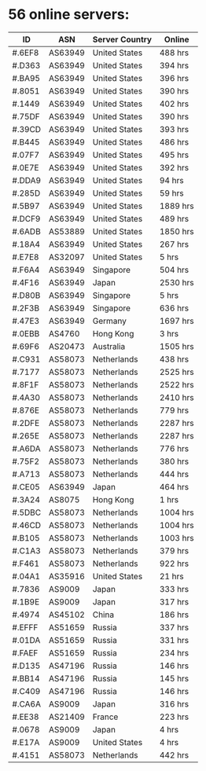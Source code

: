 # 56 online servers:

| ID | ASN | Server Country | Online |
| ------ | ------ | ------ | ------ |
| #.6EF8 | AS63949 | United States | 488 hrs |
| #.D363 | AS63949 | United States | 394 hrs |
| #.BA95 | AS63949 | United States | 396 hrs |
| #.8051 | AS63949 | United States | 390 hrs |
| #.1449 | AS63949 | United States | 402 hrs |
| #.75DF | AS63949 | United States | 390 hrs |
| #.39CD | AS63949 | United States | 393 hrs |
| #.B445 | AS63949 | United States | 486 hrs |
| #.07F7 | AS63949 | United States | 495 hrs |
| #.0E7E | AS63949 | United States | 392 hrs |
| #.DDA9 | AS63949 | United States | 94 hrs |
| #.285D | AS63949 | United States | 59 hrs |
| #.5B97 | AS63949 | United States | 1889 hrs |
| #.DCF9 | AS63949 | United States | 489 hrs |
| #.6ADB | AS53889 | United States | 1850 hrs |
| #.18A4 | AS63949 | United States | 267 hrs |
| #.E7E8 | AS32097 | United States | 5 hrs |
| #.F6A4 | AS63949 | Singapore | 504 hrs |
| #.4F16 | AS63949 | Japan | 2530 hrs |
| #.D80B | AS63949 | Singapore | 5 hrs |
| #.2F3B | AS63949 | Singapore | 636 hrs |
| #.47E3 | AS63949 | Germany | 1697 hrs |
| #.0EBB | AS4760 | Hong Kong | 3 hrs |
| #.69F6 | AS20473 | Australia | 1505 hrs |
| #.C931 | AS58073 | Netherlands | 438 hrs |
| #.7177 | AS58073 | Netherlands | 2525 hrs |
| #.8F1F | AS58073 | Netherlands | 2522 hrs |
| #.4A30 | AS58073 | Netherlands | 2410 hrs |
| #.876E | AS58073 | Netherlands | 779 hrs |
| #.2DFE | AS58073 | Netherlands | 2287 hrs |
| #.265E | AS58073 | Netherlands | 2287 hrs |
| #.A6DA | AS58073 | Netherlands | 776 hrs |
| #.75F2 | AS58073 | Netherlands | 380 hrs |
| #.A713 | AS58073 | Netherlands | 444 hrs |
| #.CE05 | AS63949 | Japan | 464 hrs |
| #.3A24 | AS8075 | Hong Kong | 1 hrs |
| #.5DBC | AS58073 | Netherlands | 1004 hrs |
| #.46CD | AS58073 | Netherlands | 1004 hrs |
| #.B105 | AS58073 | Netherlands | 1003 hrs |
| #.C1A3 | AS58073 | Netherlands | 379 hrs |
| #.F461 | AS58073 | Netherlands | 922 hrs |
| #.04A1 | AS35916 | United States | 21 hrs |
| #.7836 | AS9009 | Japan | 333 hrs |
| #.1B9E | AS9009 | Japan | 317 hrs |
| #.4974 | AS45102 | China | 186 hrs |
| #.EFFF | AS51659 | Russia | 337 hrs |
| #.01DA | AS51659 | Russia | 331 hrs |
| #.FAEF | AS51659 | Russia | 234 hrs |
| #.D135 | AS47196 | Russia | 146 hrs |
| #.BB14 | AS47196 | Russia | 145 hrs |
| #.C409 | AS47196 | Russia | 146 hrs |
| #.CA6A | AS9009 | Japan | 316 hrs |
| #.EE38 | AS21409 | France | 223 hrs |
| #.0678 | AS9009 | Japan | 4 hrs |
| #.E17A | AS9009 | United States | 4 hrs |
| #.4151 | AS58073 | Netherlands | 442 hrs |

